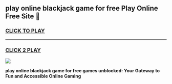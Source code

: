 
## play online blackjack game for free Play Online Free Site 👋
<h3>
<a href="https://download.freeplayer.one?title=play_online_blackjack_game_for_free&ref=21F">CLICK TO PLAY</a></h3>
<hr>

<h3>
<a href="https://download.freeplayer.one?title=play_online_blackjack_game_for_free&ref=21F">CLICK 2 PLAY</a>
  
</h3>

<a href="https://download.freeplayer.one?title=play_online_blackjack_game_for_free&ref=21F"><img src="https://cdnb.artstation.com/p/assets/images/images/032/539/853/original/anto-thomas-button-gif.gif"></a>


**play online blackjack game for free games unblocked: Your Gateway to Fun and Accessible Online Gaming**
